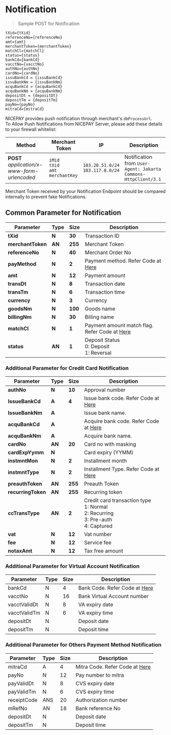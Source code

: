 
# Notification

> Sample POST for Notification

```
tXid={tXid}  
referenceNo={referenceNo}  
amt={amt}  
merchantToken={merchantToken}  
matchCl={matchCl}
status={status}
bankCd={bankCd}
vacctNo={vacctNo}
authNo={authNo}
cardNo={cardNo}
issuBankCd = {issuBankCd}
issuBankNm = {issuBankNm}
acquBankCd = {acquBankCd}
acquBankNm = {acquBankNm}
depositDt = {depositDt}
depositTm = {depositTm}
payNo={payNo}
mitraCd={mitraCd}
```

NICEPAY provides push notification through merchant's `dbProcessUrl`.<br>
To Allow Push Notifications from NICEPAY Server, please add these details to your firewall whitelist:

| **Method** | Merchant Token | IP | Description |
| --- | --- | --- | --- |
| **POST** *application/x-www-form-urlencoded* | `iMid`<br>`tXid`<br>`amt`<br>`merchantKey` | `103.20.51.0/24` <br> `103.117.8.0/24` | Notification from `User-Agent: Jakarta Commons-HttpClient/3.1` |

<aside class="notice">
Merchant Token received by your Notification Endpoint should be compared internally to prevent fake Notifications.
</aside>

## Common Parameter for Notification

| **Parameter**    	| **Type** | **Size** | Description																				|
|-------------------| -------- | -------- | ----------------------------------------------------------------------------------------|
| **tXid**          | **N**    | **30**   | Transaction ID																			|
| **merchantToken** | **AN**   | **255**  | Merchant Token																			|
| **referenceNo**   | **N**    | **40**   | Merchant Order No																		|
| **payMethod**     | **N**    | **2**    | Payment method. Refer Code at [Here](#payment-method)									|
| **amt**           | **N**    | **12**   | Payment amount																			|
| **transDt**       | **N**    | **8**    | Transaction date																		|
| **transTm**       | **N**    | **6**    | Transaction time																		|
| **currency**      | **N**    | **3**    | Currency																			    |
| **goodsNm**       | **N**    | **100**  | Goods name																				|
| **billingNm**     | **N**    | **30**   | Billing name																			|
| **matchCl**       | **N**    | **1**    | Payment amount match flag. Refer Code at [Here](#notification-match-amount-indicator)	|
| **status**        | **AN**   | **1**    | Deposit Status<br>0: Deposit<br>1: Reversal												|

### Additional Parameter for Credit Card Notification

| **Parameter**    		| **Type** | **Size** | Description																				|
|-----------------------| -------- | -------- | ----------------------------------------------------------------------------------------|
| **authNo**        	| **N**    | **10**   | Approval number																			|
| **IssueBankCd**   	| **A**    | **4**    | Issue bank code. Refer Code at [Here](#bank-code)										|
| **IssueBankNm**   	| **A**    |    	  | Issue bank name. 																		|
| **acquBankCd**    	| **A**    |     	  | Acquire bank code. Refer Code at [Here](#bank-code)										|
| **acquBankNm**    	| **A**    |    	  | Acquire bank name.																		|
| **cardNo**        	| **AN**   | **20**   | Card no with masking																	|
| **cardExpYymm**   	| **N**    |     	  | Card expiry (YYMM)																		|
| **instmntMon**    	| **N**    | **2**    | Installment month																		|
| **instmntType**   	| **N**    | **2**    | Installment Type. Refer Code at [Here](#installment-type)							    |
| **preauthToken**  	| **AN**   | **255**  | Preauth Token																			|
| **recurringToken**	| **AN**   | **255**  | Recurring token 																		|
| **ccTransType**   	| **AN**   | **2**    | Credit card transaction type<br>1: Normal<br>2: Recurring<br>3: Pre-auth<br>4: Captured	|
| **vat**           	| **N**    | **12**   | Vat number																				|
| **fee**           	| **N**    | **12**   | Service fee																				|
| **notaxAmt**      	| **N**    | **12**   | Tax free amount																			|

### Additional Parameter for Virtual Account Notification

Parameter | Type | Size | Description
---------- | ---------- | ---------- | ----------
bankCd  | N | 4 | Bank Code. Refer Code at [Here](#bank-code)
vacctNo | N | 16 | Bank Virtual Account number
vacctValidDt  | N | 8 | VA expiry date
vacctValidTm | N | 6 | VA expiry time
depositDt | N | &nbsp; | Deposit date
depositTm | N | &nbsp; | Deposit time

### Additional Parameter for Others Payment Method Notification

Parameter | Type | Size | Description
---------- | ---------- | ---------- | ----------
mitraCd | A | 4 |  Mitra Code. Refer Code at [Here](#mitra-code)
payNo | N | 12 | Pay number to mitra
payValidDt | N | 8 | CVS expiry date
payValidTm | N | 6 | CVS expiry time
receiptCode | ANS | 20 | Authorization number
mRefNo | AN | 18 | Bank reference No
depositDt | N | &nbsp; | Deposit date
depositTm | N | &nbsp; | Deposit time
